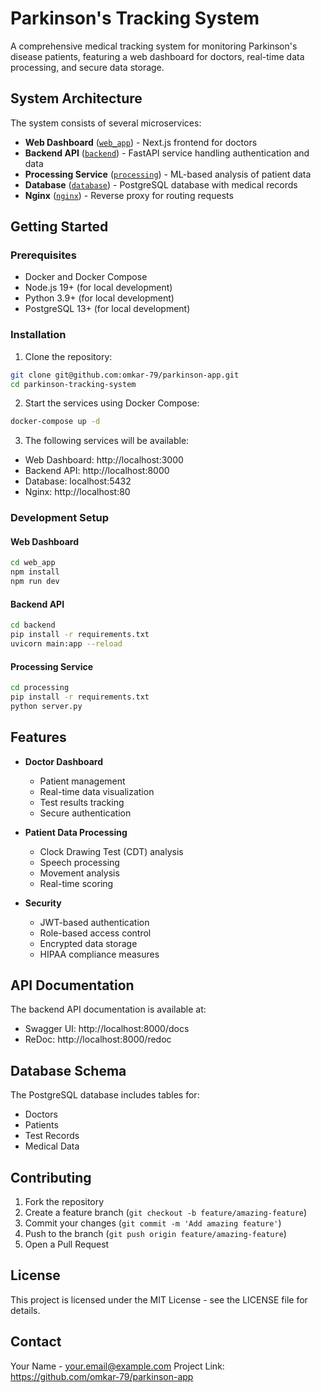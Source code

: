 # Parkinson's Tracking System

A comprehensive medical tracking system for monitoring Parkinson's disease patients, featuring a web dashboard for doctors, real-time data processing, and secure data storage.

## System Architecture

The system consists of several microservices:

- **Web Dashboard** ([`web_app`](web_app/)) - Next.js frontend for doctors
- **Backend API** ([`backend`](backend/)) - FastAPI service handling authentication and data
- **Processing Service** ([`processing`](processing/)) - ML-based analysis of patient data
- **Database** ([`database`](database/)) - PostgreSQL database with medical records
- **Nginx** ([`nginx`](nginx/)) - Reverse proxy for routing requests

## Getting Started

### Prerequisites

- Docker and Docker Compose
- Node.js 19+ (for local development)
- Python 3.9+ (for local development)
- PostgreSQL 13+ (for local development)

### Installation

1. Clone the repository:
```sh
git clone git@github.com:omkar-79/parkinson-app.git
cd parkinson-tracking-system
```

2. Start the services using Docker Compose:
```sh
docker-compose up -d
```

3. The following services will be available:
- Web Dashboard: http://localhost:3000
- Backend API: http://localhost:8000
- Database: localhost:5432
- Nginx: http://localhost:80

### Development Setup

#### Web Dashboard

```sh
cd web_app
npm install
npm run dev
```

#### Backend API

```sh
cd backend
pip install -r requirements.txt
uvicorn main:app --reload
```

#### Processing Service

```sh
cd processing
pip install -r requirements.txt
python server.py
```

## Features

- **Doctor Dashboard**
  - Patient management
  - Real-time data visualization
  - Test results tracking
  - Secure authentication

- **Patient Data Processing**
  - Clock Drawing Test (CDT) analysis
  - Speech processing
  - Movement analysis
  - Real-time scoring

- **Security**
  - JWT-based authentication
  - Role-based access control 
  - Encrypted data storage
  - HIPAA compliance measures

## API Documentation

The backend API documentation is available at:
- Swagger UI: http://localhost:8000/docs
- ReDoc: http://localhost:8000/redoc

## Database Schema

The PostgreSQL database includes tables for:
- Doctors
- Patients
- Test Records
- Medical Data

## Contributing

1. Fork the repository
2. Create a feature branch (`git checkout -b feature/amazing-feature`)
3. Commit your changes (`git commit -m 'Add amazing feature'`)
4. Push to the branch (`git push origin feature/amazing-feature`)
5. Open a Pull Request

## License

This project is licensed under the MIT License - see the LICENSE file for details.

## Contact

Your Name - your.email@example.com
Project Link: https://github.com/omkar-79/parkinson-app
